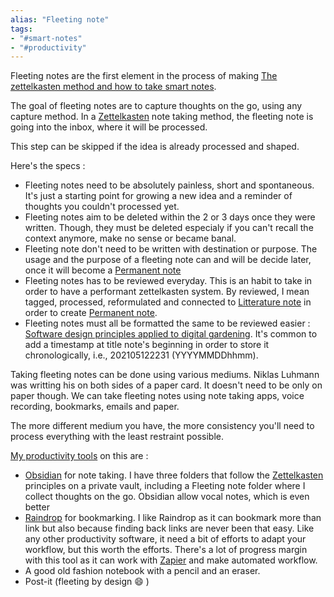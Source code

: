 ```yaml
---
alias: "Fleeting note"
tags:
- "#smart-notes"
- "#productivity"
---
```


Fleeting notes are the first element in the process of making [The zettelkasten method and how to take smart notes](The%20zettelkasten%20method%20and%20how%20to%20take%20smart%20notes.md). 

The goal of fleeting notes are to capture thoughts on the go, using any capture method. In a [Zettelkasten](The%20zettelkasten%20method%20and%20how%20to%20take%20smart%20notes.md) note taking method, the fleeting note is going into the inbox, where it will be processed. 

This step can be skipped if the idea is already processed and shaped.

Here's the specs :
- Fleeting notes need to be absolutely painless, short and spontaneous. It's just a starting point for growing a new idea and a reminder of thoughts you couldn't processed yet. 
- Fleeting notes aim to be deleted within the 2 or 3 days once they were written. Though, they must be deleted especialy if you can't recall the context anymore, make no sense or became banal. 
- Fleeting note don't need to be written with destination or purpose. The usage and the purpose of a fleeting note can and will be decide later, once it will become a [Permanent note](Permanent%20notes%20to%20link%20and%20develop.md)
- Fleeting notes has to be reviewed everyday. This is an habit to take in order to have a performant zettelkasten system. By reviewed, I mean tagged, processed, reformulated and connected to [Litterature note](Litterature%20note%20to%20quote%20and%20reference%20content.md) in order to create [Permanent note](Permanent%20notes%20to%20link%20and%20develop.md).
- Fleeting notes must all be formatted the same to be reviewed easier : [Software design principles applied to digital gardening](Software%20design%20principles%20applied%20to%20digital%20gardening.md). It's common to add a timestamp at title note's beginning in order to store it chronologically, i.e., 202105122231 (YYYYMMDDhhmm).

Taking fleeting notes can be done using various mediums. Niklas Luhmann was writting his on both sides of a paper card.  It doesn't need to be only on paper though. We can take fleeting notes using note taking apps, voice recording, bookmarks, emails and paper. 

The more different medium you have, the more consistency you'll need to process everything with the least restraint possible. 

[My productivity tools](My%20productivity%20tools.md) on this are :
- [Obsidian](https://obsidian.md) for note taking. I have three folders that follow the [Zettelkasten](The%20zettelkasten%20method%20and%20how%20to%20take%20smart%20notes.md) principles on a private vault, including a Fleeting note folder where I collect thoughts on the go. Obsidian allow vocal notes, which is even better
- [Raindrop](https://raindrop.io/) for bookmarking. I like Raindrop as it can bookmark more than link but also because finding back links are never been that easy. Like any other productivity software, it need a bit of efforts to adapt your workflow, but this worth the efforts. There's a lot of progress margin with this tool as it can work with [Zapier](https://zapier.com/) and make automated workflow.
- A good old fashion notebook with a pencil and an eraser.
- Post-it (fleeting by design 😄&nbsp;)


